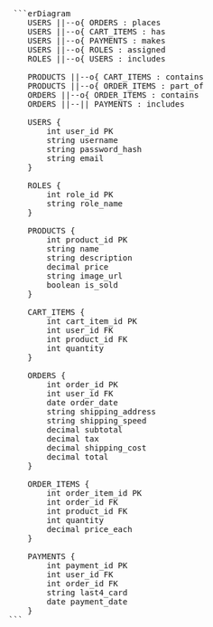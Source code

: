 <pre> ```erDiagram
    USERS ||--o{ ORDERS : places
    USERS ||--o{ CART_ITEMS : has
    USERS ||--o{ PAYMENTS : makes
    USERS ||--o{ ROLES : assigned
    ROLES ||--o{ USERS : includes

    PRODUCTS ||--o{ CART_ITEMS : contains
    PRODUCTS ||--o{ ORDER_ITEMS : part_of
    ORDERS ||--o{ ORDER_ITEMS : contains
    ORDERS ||--|| PAYMENTS : includes

    USERS {
        int user_id PK
        string username
        string password_hash
        string email
    }

    ROLES {
        int role_id PK
        string role_name
    }

    PRODUCTS {
        int product_id PK
        string name
        string description
        decimal price
        string image_url
        boolean is_sold
    }

    CART_ITEMS {
        int cart_item_id PK
        int user_id FK
        int product_id FK
        int quantity
    }

    ORDERS {
        int order_id PK
        int user_id FK
        date order_date
        string shipping_address
        string shipping_speed
        decimal subtotal
        decimal tax
        decimal shipping_cost
        decimal total
    }

    ORDER_ITEMS {
        int order_item_id PK
        int order_id FK
        int product_id FK
        int quantity
        decimal price_each
    }

    PAYMENTS {
        int payment_id PK
        int user_id FK
        int order_id FK
        string last4_card
        date payment_date
    }
```</pre>
